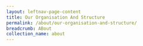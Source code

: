 ```yaml
---
layout: leftnav-page-content
title: Our Organisation And Structure
permalink: /about/our-organisation-and-structure/
breadcrumb: ABout
collection_name: about
---
```

